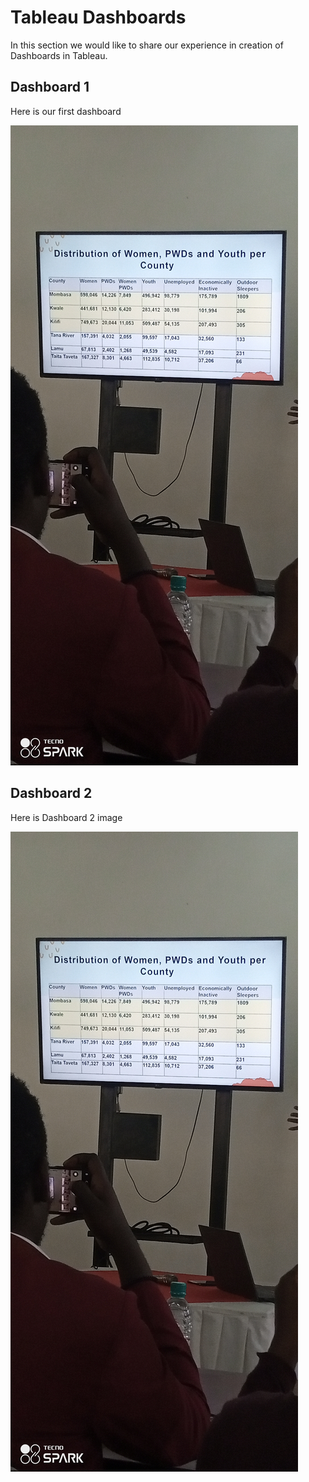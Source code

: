 # Tableau Dashboards

In this section we would like to share our experience in creation of Dashboards in Tableau.

## Dashboard 1
Here is our first dashboard

![](tab1.jpg)

## Dashboard 2
Here is Dashboard 2 image

![](tab1.jpg)
 
